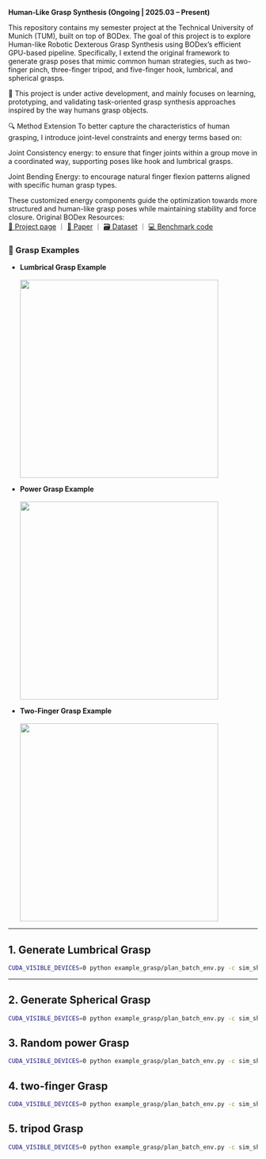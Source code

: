 **Human-Like Grasp Synthesis (Ongoing | 2025.03 – Present)**  

This repository contains my semester project at the Technical University of Munich (TUM), built on top of BODex.
The goal of this project is to explore Human-like Robotic Dexterous Grasp Synthesis using BODex’s efficient GPU-based pipeline.
Specifically, I extend the original framework to generate grasp poses that mimic common human strategies, such as two-finger pinch, three-finger tripod, and five-finger hook, lumbrical, and spherical grasps.

🔧 This project is under active development, and mainly focuses on learning, prototyping, and validating task-oriented grasp synthesis approaches inspired by the way humans grasp objects.

🔍 Method Extension
To better capture the characteristics of human grasping, I introduce joint-level constraints and energy terms based on:

Joint Consistency energy: to ensure that finger joints within a group move in a coordinated way, supporting poses like hook and lumbrical grasps.

Joint Bending Energy: to encourage natural finger flexion patterns aligned with specific human grasp types.

These customized energy components guide the optimization towards more structured and human-like grasp poses while maintaining stability and force closure.
Original BODex Resources:  
[📄 Project page](https://pku-epic.github.io/BODex) ｜ [📑 Paper](https://arxiv.org/abs/2412.16490) ｜ [🗃️ Dataset](https://huggingface.co/datasets/JiayiChenPKU/BODex) ｜ [💻 Benchmark code](https://github.com/JYChen18/DexGraspBench)
### 📸 Grasp Examples

- **Lumbrical Grasp Example**  
  <br>
  <img src="https://github.com/user-attachments/assets/051551ca-5cf1-427d-9445-fe148e50008b" width="400"/>

- **Power Grasp Example**  
  <br>
  <img src="https://github.com/user-attachments/assets/8cd0dfc2-358a-4caf-96bc-5342d1da5bdb" width="400"/>

- **Two-Finger Grasp Example**  
  <br>
  <img src="https://github.com/user-attachments/assets/0757d264-2901-46ac-911b-318110bdf8c4" width="400"/>

---

## 1. Generate Lumbrical Grasp

```bash
CUDA_VISIBLE_DEVICES=0 python example_grasp/plan_batch_env.py -c sim_shadow/fc_lumbrical.yml -w 20

```
---

## 2. Generate Spherical Grasp

```bash
CUDA_VISIBLE_DEVICES=0 python example_grasp/plan_batch_env.py -c sim_shadow/fc_spherical.yml -w 20

```
## 3. Random power Grasp

```bash
CUDA_VISIBLE_DEVICES=0 python example_grasp/plan_batch_env.py -c sim_shadow/fc_power.yml -w 20

```
## 4. two-finger Grasp
```bash
CUDA_VISIBLE_DEVICES=0 python example_grasp/plan_batch_env.py -c sim_shadow/fc_2finger.yml -w 20

```
## 5. tripod Grasp
```bash
CUDA_VISIBLE_DEVICES=0 python example_grasp/plan_batch_env.py -c sim_shadow/fc_3finger.yml -w 20

```


